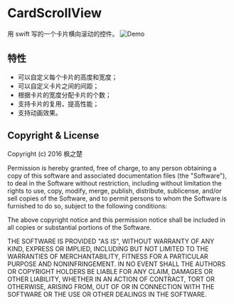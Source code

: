# CardScrollView
用 swift 写的一个卡片横向滚动的控件。
![Demo](http://screenshot.net/gkln3a5.jpg)

## 特性

- 可以自定义每个卡片的高度和宽度；
- 可以自定义卡片之间的间距；
- 根据卡片的宽度分配卡片的个数；
- 支持卡片的复用，提高性能；
- 支持动画效果。

## Copyright & License
Copyright (c) 2016 枫之楚

Permission is hereby granted, free of charge, to any person obtaining a copy
of this software and associated documentation files (the "Software"), to deal
in the Software without restriction, including without limitation the rights
to use, copy, modify, merge, publish, distribute, sublicense, and/or sell
copies of the Software, and to permit persons to whom the Software is
furnished to do so, subject to the following conditions:

The above copyright notice and this permission notice shall be included in all
copies or substantial portions of the Software.

THE SOFTWARE IS PROVIDED "AS IS", WITHOUT WARRANTY OF ANY KIND, EXPRESS OR
IMPLIED, INCLUDING BUT NOT LIMITED TO THE WARRANTIES OF MERCHANTABILITY,
FITNESS FOR A PARTICULAR PURPOSE AND NONINFRINGEMENT. IN NO EVENT SHALL THE
AUTHORS OR COPYRIGHT HOLDERS BE LIABLE FOR ANY CLAIM, DAMAGES OR OTHER
LIABILITY, WHETHER IN AN ACTION OF CONTRACT, TORT OR OTHERWISE, ARISING FROM,
OUT OF OR IN CONNECTION WITH THE SOFTWARE OR THE USE OR OTHER DEALINGS IN THE
SOFTWARE.